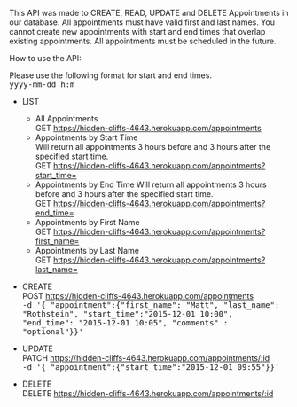 
This API was made to CREATE, READ, UPDATE and DELETE Appointments in our database. All appointments must have valid first and last names. You cannot create new appointments
with start and end times that overlap existing appointments. All appointments must be scheduled in the future.

How to use the API:

Please use the following format for start and end times.   
<tt>yyyy-mm-dd h:m</tt>

* LIST  
  * All Appointments    
    GET https://hidden-cliffs-4643.herokuapp.com/appointments        
  * Appointments by Start Time  
    Will return all appointments 3 hours before and 3 hours after the specified start time.  
    GET https://hidden-cliffs-4643.herokuapp.com/appointments?start_time=      
  * Appointments by End Time
    Will return all appointments 3 hours before and 3 hours after the specified start time.  
    GET https://hidden-cliffs-4643.herokuapp.com/appointments?end_time=      
  * Appointments by First Name   
    GET https://hidden-cliffs-4643.herokuapp.com/appointments?first_name=      
  * Appointments by Last Name   
    GET https://hidden-cliffs-4643.herokuapp.com/appointments?last_name=      

* CREATE  
POST https://hidden-cliffs-4643.herokuapp.com/appointments       
<tt>-d '{ "appointment":{"first_name": "Matt", "last_name": "Rothstein", "start_time":"2015-12-01 10:00", "end_time": "2015-12-01 10:05", "comments" : "optional"}}'</tt>

* UPDATE  
PATCH https://hidden-cliffs-4643.herokuapp.com/appointments/:id   
<tt>-d '{ "appointment":{"start_time":"2015-12-01 09:55"}}'</tt>

* DELETE  
DELETE https://hidden-cliffs-4643.herokuapp.com/appointments/:id   
